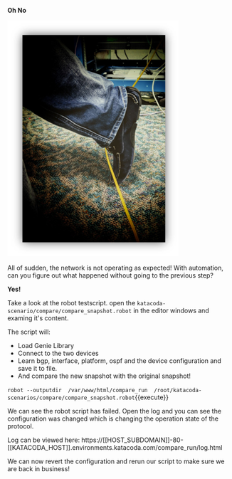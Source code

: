 **Oh No**

![oh No](https://raw.githubusercontent.com/CiscoTestAutomation/CL-DevNet-2595/master/ohNo.png)

All of sudden, the network is not operating as expected!  With automation, can
you figure out what happened without going to the previous step?

**Yes!**

Take a look at the robot testscript. open the
`katacoda-scenario/compare/compare_snapshot.robot` in the editor windows and
examing it's content.

The script will:

* Load Genie Library
* Connect to the two devices
* Learn bgp, interface, platform, ospf and the device configuration and save it to file.
* And compare the new snapshot with the original snapshot!

`robot --outputdir  /var/www/html/compare_run  /root/katacoda-scenarios/compare/compare_snapshot.robot`{{execute}}

We can see the robot script has failed. Open the log and you can see the
configuration was changed which is changing the operation state of the
protocol.

Log can be viewed here: https://[[HOST_SUBDOMAIN]]-80-[[KATACODA_HOST]].environments.katacoda.com/compare_run/log.html

We can now revert the configuration and rerun our script to make sure we are
back in business!


